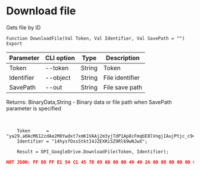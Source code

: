 ﻿---
sidebar_position: 6
---

# Download file
 Gets file by ID



`Function DownloadFile(Val Token, Val Identifier, Val SavePath = "") Export`

  | Parameter | CLI option | Type | Description |
  |-|-|-|-|
  | Token | --token | String | Token |
  | Identifier | --object | String | File identifier |
  | SavePath | --out | String | File save path |

  
  Returns:  BinaryData,String - Binary data or file path when SavePath parameter is specified

<br/>




```bsl title="Code example"
    Token      = "ya29.a0AcM612zdAe2M8Ywdxt7xmK1VAAj2m3yjTdP1Ap8cFmqbE8lVngjIAujPtjc_c94MCuKNLfn7MSssBd6NfMXDQDrHMUv7Fgjp7cjuXk68n...";
    Identifier = "14hysfOxsStktI4JZEXRiSZ9Rl69wNJwX";

    Result = OPI_GoogleDrive.DownloadFile(Token, Identifier);
```
 



```json title="Result"
NOT JSON: FF D8 FF E1 54 C1 45 78 69 66 00 00 49 49 2A 00 08 00 00 00 0B 00 0E 01 02 00 20 00 00 00 92 00 00 00 0F 01 02 00 05 00 00 00 B2 00 00 00 10 01 02 00 07 00 00 00 B8 00 00 00 12 01 03 00 01 00…
```
